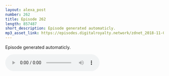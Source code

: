 ```yaml
---
layout: alexa_post
number: 262
title: Episode 262
length: 857487
short_description: Episode generated automaticly.
mp3_asset_link: https://episodes.digitalroyalty.network/zdnet_2018-11-03_01-00-20.mp3
---
```


Episode generated automaticly.

<audio controls>
    <source src="{{ page.mp3_asset_link }}" type="audio/mpeg">
</audio>